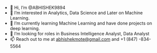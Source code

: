 - 👋 Hi, I’m @ABHISHEK9894
- 👀 I’m interested in Analytics, Data Science and Later on Machine Learning. 
- 🌱 I’m currently learning Machine Learning and have done projects on deep learning. 
- 💞️ I’m looking for roles in Business Intelligence Analyst, Data Analyst
- 📫 Reach out to me at abhishekmote@gmail.com and +1 (847) -834-5564

<!---
ABHISHEK9894/ABHISHEK9894 is a ✨ special ✨ repository because its `README.md` (this file) appears on your GitHub profile.
You can click the Preview link to take a look at your changes.
--->
